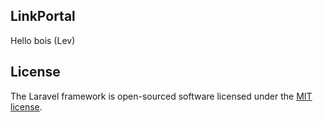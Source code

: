 ## LinkPortal

Hello bois (Lev)

## License

The Laravel framework is open-sourced software licensed under the [MIT license](https://opensource.org/licenses/MIT).

